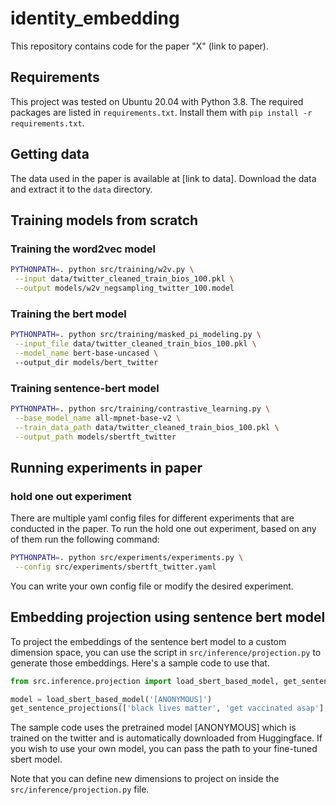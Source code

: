 # identity_embedding

This repository contains code for the paper "X" (link to paper).

## Requirements

This project was tested on Ubuntu 20.04 with Python 3.8. The required packages are listed in
`requirements.txt`. Install them with `pip install -r requirements.txt`.


## Getting data

The data used in the paper is available at [link to data]. Download the 
data and extract it to the `data` directory.

## Training models from scratch

### Training the word2vec model
```bash
PYTHONPATH=. python src/training/w2v.py \
 --input data/twitter_cleaned_train_bios_100.pkl \
 --output models/w2v_negsampling_twitter_100.model
```

### Training the bert model
```bash
PYTHONPATH=. python src/training/masked_pi_modeling.py \
 --input_file data/twitter_cleaned_train_bios_100.pkl \
 --model_name bert-base-uncased \ 
 --output_dir models/bert_twitter
```

### Training sentence-bert model
```bash
PYTHONPATH=. python src/training/contrastive_learning.py \
 --base_model_name all-mpnet-base-v2 \
 --train_data_path data/twitter_cleaned_train_bios_100.pkl \
 --output_path models/sbertft_twitter
```

## Running experiments in paper

### hold one out experiment

There are multiple yaml config files for different experiments that are
conducted in the paper. To run the hold one out experiment, based on any of them
run the following command:

```bash
PYTHONPATH=. python src/experiments/experiments.py \
 --config src/experiments/sbertft_twitter.yaml
```

You can write your own config file or modify the desired experiment.


## Embedding projection using sentence bert model

To project the embeddings of the sentence bert model to a custom dimension space, you can
use the script in `src/inference/projection.py` to generate those embeddings. Here's a sample
code to use that.

```python
from src.inference.projection import load_sbert_based_model, get_sentence_projections

model = load_sbert_based_model('[ANONYMOUS]')
get_sentence_projections(['black lives matter', 'get vaccinated asap'], model, as_dict=True) 
```

The sample code uses the pretrained model [ANONYMOUS] which is trained on the twitter and is automatically
downloaded from Huggingface. If you wish to use your own model, you can pass the path to your fine-tuned sbert model.

Note that you can define new dimensions to project on inside the `src/inference/projection.py` file.